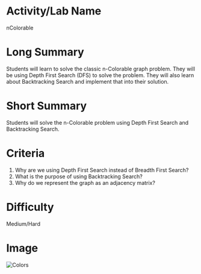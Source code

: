 # Activity/Lab Name
nColorable

# Long Summary
Students will learn to solve the classic n-Colorable graph problem. They will be using Depth First Search (DFS) to solve the problem. They will also learn about Backtracking Search and implement that into their solution.

# Short Summary
Students will solve the n-Colorable problem using Depth First Search and Backtracking Search.

# Criteria
1. Why are we using Depth First Search instead of Breadth First Search?
2. What is the purpose of using Backtracking Search?
3. Why do we represent the graph as an adjacency matrix?

# Difficulty
Medium/Hard

# Image
![Colors](./images/readme.jpeg)